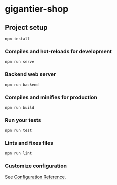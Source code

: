 # gigantier-shop

## Project setup
```
npm install
```

### Compiles and hot-reloads for development
```
npm run serve
```

### Backend web server
```
npm run backend
```

### Compiles and minifies for production
```
npm run build
```

### Run your tests
```
npm run test
```

### Lints and fixes files
```
npm run lint
```

### Customize configuration
See [Configuration Reference](https://cli.vuejs.org/config/).
